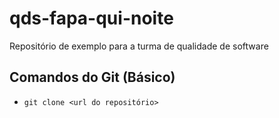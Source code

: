 # qds-fapa-qui-noite
Repositório de exemplo para a turma de qualidade de software 

## Comandos do Git (Básico)
- `git clone <url do repositório>`